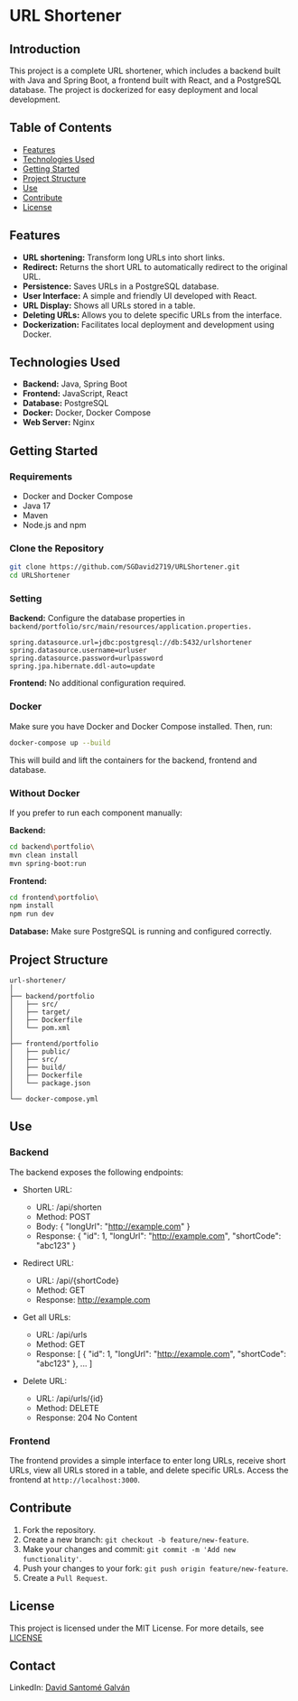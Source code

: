 # URL Shortener

## Introduction

This project is a complete URL shortener, which includes a backend built with Java and Spring Boot, a frontend built with React, and a PostgreSQL database. The project is dockerized for easy deployment and local development.

## Table of Contents

- [Features](#features)
- [Technologies Used](#technologies-used)
- [Getting Started](#getting-started)
- [Project Structure](#project-structure)
- [Use](#use)
- [Contribute](#contribute)
- [License](#license)

## Features

- **URL shortening:** Transform long URLs into short links.
- **Redirect:** Returns the short URL to automatically redirect to the original URL.
- **Persistence:** Saves URLs in a PostgreSQL database.
- **User Interface:** A simple and friendly UI developed with React.
- **URL Display:** Shows all URLs stored in a table.
- **Deleting URLs:** Allows you to delete specific URLs from the interface.
- **Dockerization:** Facilitates local deployment and development using Docker.

## Technologies Used

- **Backend:** Java, Spring Boot
- **Frontend:** JavaScript, React
- **Database:** PostgreSQL
- **Docker:** Docker, Docker Compose
- **Web Server:** Nginx

## Getting Started

### Requirements

- Docker and Docker Compose
- Java 17
- Maven
- Node.js and npm

### Clone the Repository

```sh
git clone https://github.com/SGDavid2719/URLShortener.git
cd URLShortener
```

### Setting

**Backend:** Configure the database properties in `backend/portfolio/src/main/resources/application.properties.`

```
spring.datasource.url=jdbc:postgresql://db:5432/urlshortener
spring.datasource.username=urluser
spring.datasource.password=urlpassword
spring.jpa.hibernate.ddl-auto=update
```

**Frontend:** No additional configuration required.

### Docker

Make sure you have Docker and Docker Compose installed. Then, run:

```sh
docker-compose up --build
```

This will build and lift the containers for the backend, frontend and database.

### Without Docker

If you prefer to run each component manually:

**Backend:**

```sh
cd backend\portfolio\
mvn clean install
mvn spring-boot:run
```

**Frontend:**

```sh
cd frontend\portfolio\
npm install
npm run dev
```

**Database:** Make sure PostgreSQL is running and configured correctly.

## Project Structure

```
url-shortener/
│
├── backend/portfolio
│   ├── src/
│   ├── target/
│   ├── Dockerfile
│   └── pom.xml
│
├── frontend/portfolio
│   ├── public/
│   ├── src/
│   ├── build/
│   ├── Dockerfile
│   └── package.json
│
└── docker-compose.yml
```

## Use

### Backend

The backend exposes the following endpoints:

- Shorten URL:

  - URL: /api/shorten
  - Method: POST
  - Body: { "longUrl": "http://example.com" }
  - Response: { "id": 1, "longUrl": "http://example.com", "shortCode": "abc123" }

- Redirect URL:

  - URL: /api/{shortCode}
  - Method: GET
  - Response: http://example.com

- Get all URLs:

  - URL: /api/urls
  - Method: GET
  - Response: [ { "id": 1, "longUrl": "http://example.com", "shortCode": "abc123" }, ... ]

- Delete URL:
  - URL: /api/urls/{id}
  - Method: DELETE
  - Response: 204 No Content

### Frontend

The frontend provides a simple interface to enter long URLs, receive short URLs, view all URLs stored in a table, and delete specific URLs. Access the frontend at `http://localhost:3000`.

## Contribute

1. Fork the repository.
2. Create a new branch: `git checkout -b feature/new-feature`.
3. Make your changes and commit: `git commit -m 'Add new functionality'`.
4. Push your changes to your fork: `git push origin feature/new-feature`.
5. Create a `Pull Request`.

## License

This project is licensed under the MIT License. For more details, see [LICENSE](https://github.com/SGDavid2719/URLShortener/blob/master/LICENSE)

## Contact

LinkedIn: [David Santomé Galván](https://www.linkedin.com/in/david-santom%C3%A9-galv%C3%A1n-8815021b8/)

